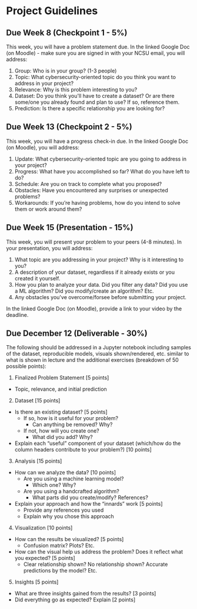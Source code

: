 # Project Guidelines

## Due Week 8 (Checkpoint 1 - 5%)

This week, you will have a problem statement due. In the linked Google Doc (on Moodle) - make sure you are signed in with your NCSU email, you will address:

1. Group: Who is in your group? (1-3 people)
2. Topic: What cybersecurity-oriented topic do you think you want to address in your project?
3. Relevance: Why is this problem interesting to you?
4. Dataset: Do you think you'll have to create a dataset? Or are there some/one you already found and plan to use? If so, reference them.
5. Prediction: Is there a specific relationship you are looking for? 

## Due Week 13 (Checkpoint 2 - 5%)

This week, you will have a progress check-in due. In the linked Google Doc (on Moodle), you will address:

1. Update: What cybersecurity-oriented topic are you going to address in your project?
2. Progress: What have you accomplished so far? What do you have left to do?
3. Schedule: Are you on track to complete what you proposed?
4. Obstacles: Have you encountered any surprises or unexpected problems?
5. Workarounds: If you’re having problems, how do you intend to solve them or work around them?

## Due Week 15 (Presentation - 15%)

This week, you will present your problem to your peers (4-8 minutes). In your presentation, you will address:

1. What topic are you addressing in your project? Why is it interesting to you?
2. A description of your dataset, regardless if it already exists or you created it yourself.
3. How you plan to analyze your data. Did you filter any data? Did you use a ML algorithm? Did you modify/create an algorithm? Etc.
4. Any obstacles you've overcome/forsee before submitting your project.

In the linked Google Doc (on Moodle), provide a link to your video by the deadline.

## Due December 12 (Deliverable - 30%)

The following should be addressed in a Jupyter notebook including samples of the dataset, reproducible models, visuals shown/rendered, etc. similar to
what is shown in lecture and the additional exercises (breakdown of 50 possible points):

1. Finalized Problem Statement [5 points]
- Topic, relevance, and initial prediction
2. Dataset [15 points]
- Is there an existing dataset? [5 points] 
    - If so, how is it useful for your problem? 
        - Can anything be removed? Why?
    - If not, how will you create one?
        - What did you add? Why?
- Explain each “useful” component of your dataset (which/how do the column headers contribute to your problem?) [10 points]
3. Analysis [15 points]
- How can we analyze the data? [10 points]
    - Are you using a machine learning model?
        - Which one? Why?
    - Are you using a handcrafted algorithm?
        - What parts did you create/modify? References?
- Explain your approach and how the “innards” work [5 points]
    - Provide any references you used 
    - Explain why you chose this approach
4. Visualization [10 points]
- How can the results be visualized? [5 points]
    - Confusion matrix? Plots? Etc.
- How can the visual help us address the problem? Does it reflect what you expected? [5 points]
    - Clear relationship shown? No relationship shown? Accurate predictions by the model? Etc.
5. Insights [5 points]
- What are three insights gained from the results? [3 points]
- Did everything go as expected? Explain [2 points]
